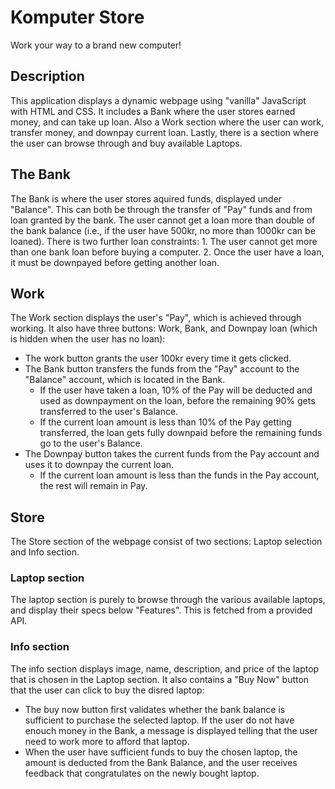 # Komputer Store

Work your way to a brand new computer!

## Description

This application displays a dynamic webpage using "vanilla" JavaScript with HTML and CSS.
It includes a Bank where the user stores earned money, and can take up loan.
Also a Work section where the user can work, transfer money, and downpay current loan.
Lastly, there is a section where the user can browse through and buy available Laptops.

## The Bank

The Bank is where the user stores aquired funds, displayed under "Balance".
This can both be through the transfer of "Pay" funds and from loan granted by the bank.
The user cannot get a loan more than double of the bank balance (i.e., if the user have 500kr, no more than 1000kr can be loaned).
There is two further loan constraints: 1. The user cannot get more than one bank loan before buying a computer. 2. Once the user have a loan, it must be downpayed before getting another loan.

## Work

The Work section displays the user's "Pay", which is achieved through working.
It also have three buttons: Work, Bank, and Downpay loan (which is hidden when the user has no loan):

- The work button grants the user 100kr every time it gets clicked.
- The Bank button transfers the funds from the "Pay" account to the "Balance" account, which is located in the Bank.
  - If the user have taken a loan, 10% of the Pay will be deducted and used as downpayment on the loan, before the remaining 90% gets transferred to the user's Balance.
  - If the current loan amount is less than 10% of the Pay getting transferred, the loan gets fully downpaid before
    the remaining funds go to the user's Balance.
- The Downpay button takes the current funds from the Pay account and uses it to downpay the current loan.
  - If the current loan amount is less than the funds in the Pay account, the rest will remain in Pay.

## Store

The Store section of the webpage consist of two sections: Laptop selection and Info section.

### Laptop section

The laptop section is purely to browse through the various available laptops, and display their specs below "Features".
This is fetched from a provided API.

### Info section

The info section displays image, name, description, and price of the laptop that is chosen in the Laptop section.
It also contains a "Buy Now" button that the user can click to buy the disred laptop:

- The buy now button first validates whether the bank balance is sufficient to purchase the selected laptop.
  If the user do not have enouch money in the Bank, a message is displayed telling that the user need to work more to afford that laptop.
- When the user have sufficient funds to buy the chosen laptop, the amount is deducted from the Bank Balance,
  and the user receives feedback that congratulates on the newly bought laptop.
